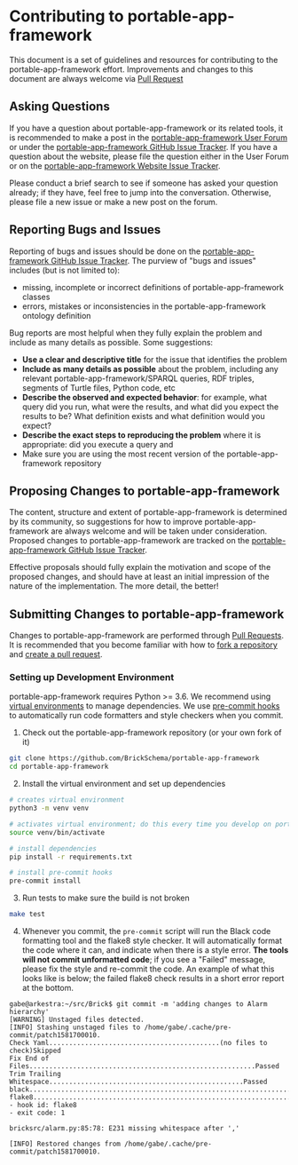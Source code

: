 # Contributing to portable-app-framework

This document is a set of guidelines and resources for contributing to the portable-app-framework effort.
Improvements and changes to this document are always welcome
via [Pull Request](https://github.com/BrickSchema/portable-app-framework/pulls)

## Asking Questions

If you have a question about portable-app-framework or its related tools, it is recommended to make a post in
the [portable-app-framework User Forum](https://groups.google.com/forum/#!forum/brickschema) or under
the [portable-app-framework GitHub Issue Tracker](https://github.com/BrickSchema/portable-app-framework/issues). If you
have a question
about the website,
please file the question either in the User Forum or on
the [portable-app-framework Website Issue Tracker](https://github.com/BrickSchema/portable-app-framework/issues).

Please conduct a brief search to see if someone has asked your question already; if they have, feel free to jump into
the conversation. Otherwise, please file a new issue or make a new post on the forum.

## Reporting Bugs and Issues

Reporting of bugs and issues should be done on
the [portable-app-framework GitHub Issue Tracker](https://github.com/BrickSchema/portable-app-framework/issues). The
purview of "bugs
and issues"
includes (but is not limited to):

- missing, incomplete or incorrect definitions of portable-app-framework classes
- errors, mistakes or inconsistencies in the portable-app-framework ontology definition

Bug reports are most helpful when they fully explain the problem and include as many details as possible.
Some suggestions:

- **Use a clear and descriptive title** for the issue that identifies the problem
- **Include as many details as possible** about the problem, including any relevant portable-app-framework/SPARQL
  queries, RDF
  triples,
  segments of Turtle files, Python code, etc
- **Describe the observed and expected behavior**: for example, what query did you run, what were the results, and what
  did you expect the results to be? What definition exists and what definition would you expect?
- **Describe the exact steps to reproducing the problem** where it is appropriate: did you execute a query and
- Make sure you are using the most recent version of the portable-app-framework repository

## Proposing Changes to portable-app-framework

The content, structure and extent of portable-app-framework is determined by its community, so suggestions for how to
improve
portable-app-framework are
always welcome and will be taken under consideration.
Proposed changes to portable-app-framework are tracked on
the [portable-app-framework GitHub Issue Tracker](https://github.com/BrickSchema/portable-app-framework/issues).

Effective proposals should fully explain the motivation and scope of the proposed changes, and should have at least an
initial impression of the nature of the implementation.
The more detail, the better!

## Submitting Changes to portable-app-framework

Changes to portable-app-framework are performed
through [Pull Requests](https://github.com/BrickSchema/portable-app-framework/pulls).
It is recommended that you become familiar with how
to [fork a repository](https://help.github.com/en/articles/fork-a-repo)
and [create a pull request](https://help.github.com/en/articles/creating-a-pull-request-from-a-fork).

### Setting up Development Environment

portable-app-framework requires Python >= 3.6. We recommend
using [virtual environments](https://docs.python.org/3/library/venv.html) to
manage dependencies. We use [pre-commit hooks](https://pre-commit.com/) to automatically run code formatters and style
checkers when you commit.

1. Check out the portable-app-framework repository (or your own fork of it)

```bash
git clone https://github.com/BrickSchema/portable-app-framework
cd portable-app-framework
```

2. Install the virtual environment and set up dependencies

```bash
# creates virtual environment
python3 -m venv venv

# activates virtual environment; do this every time you develop on portable-app-framework
source venv/bin/activate

# install dependencies
pip install -r requirements.txt

# install pre-commit hooks
pre-commit install
```

3. Run tests to make sure the build is not broken

```bash
make test
```

4. Whenever you commit, the `pre-commit` script will run the Black code formatting tool and the flake8 style checker. It
   will automatically format the code where it can, and indicate when there is a style error. **The tools will not
   commit unformatted code**; if you see a "Failed" message, please fix the style and re-commit the code. An example of
   what this looks like is below; the failed flake8 check results in a short error report at the bottom.

```
gabe@arkestra:~/src/Brick$ git commit -m 'adding changes to Alarm hierarchy'
[WARNING] Unstaged files detected.
[INFO] Stashing unstaged files to /home/gabe/.cache/pre-commit/patch1581700010.
Check Yaml...........................................(no files to check)Skipped
Fix End of Files.........................................................Passed
Trim Trailing Whitespace.................................................Passed
black....................................................................Passed
flake8...................................................................Failed
- hook id: flake8
- exit code: 1

bricksrc/alarm.py:85:78: E231 missing whitespace after ','

[INFO] Restored changes from /home/gabe/.cache/pre-commit/patch1581700010.
```
